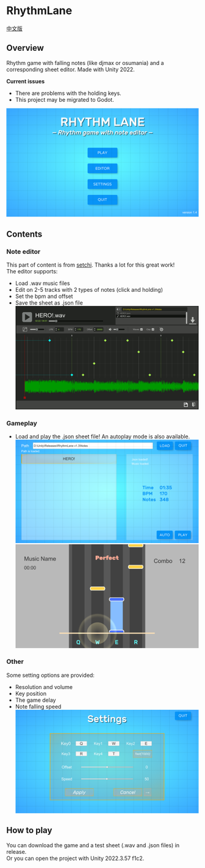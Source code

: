 # RhythmLane
[中文版](README_zh.md)  
## Overview
Rhythm game with falling notes (like djmax or osumania) and a corresponding sheet editor. Made with Unity 2022.  
  
**Current issues**    
* There are problems with the holding keys.
* This project may be migrated to Godot.  
    
![Main menu](screenshots/menu.png)

## Contents
### Note editor
This part of content is from [setchi](https://github.com/setchi/NoteEditor). Thanks a lot for this great work!  
The editor supports:  
* Load .wav music files
* Edit on 2-5 tracks with 2 types of notes (click and holding)
* Set the bpm and offset
* Save the sheet as .json file    
![Editor](screenshots/editor.png)  

### Gameplay
* Load and play the .json sheet file! An autoplay mode is also available.  
![Music select](screenshots/select.png)  
![Game play](screenshots/game.png)  

### Other
Some setting options are provided:
* Resolution and volume
* Key position
* The game delay
* Note falling speed
![Settings](screenshots/settings.png)

## How to play
You can download the game and a test sheet (.wav and .json files) in release.  
Or you can open the project with Unity 2022.3.57 f1c2.  

